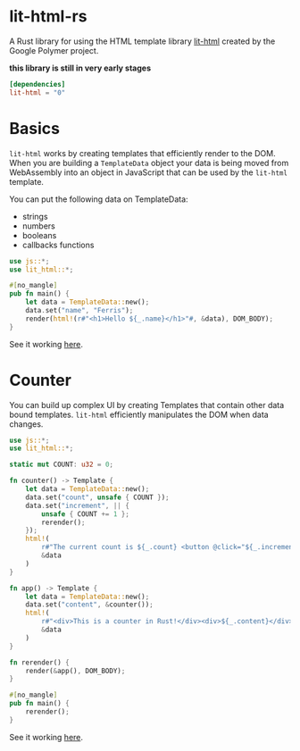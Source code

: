 # lit-html-rs

A Rust library for using the HTML template library [lit-html](https://lit-html.polymer-project.org/) created by the Google Polymer project.

**this library is still in very early stages**

```toml
[dependencies]
lit-html = "0"
```

# Basics

`lit-html` works by creating templates that efficiently render to the DOM.  When you are building a `TemplateData` object your data is being moved from WebAssembly into an object in JavaScript that can be used by the `lit-html` template.

You can put the following data on TemplateData:
* strings
* numbers
* booleans
* callbacks functions

```rust
use js::*;
use lit_html::*;

#[no_mangle]
pub fn main() {
    let data = TemplateData::new();
    data.set("name", "Ferris");
    render(html!(r#"<h1>Hello ${_.name}</h1>"#, &data), DOM_BODY);
}
```

See it working [here](https://richardanaya.github.io/lit-html-rs/examples/helloworld/).

# Counter

You can build up complex UI by creating Templates that contain other data bound templates. `lit-html` efficiently manipulates the DOM when data changes.

```rust
use js::*;
use lit_html::*;

static mut COUNT: u32 = 0;

fn counter() -> Template {
    let data = TemplateData::new();
    data.set("count", unsafe { COUNT });
    data.set("increment", || {
        unsafe { COUNT += 1 };
        rerender();
    });
    html!(
        r#"The current count is ${_.count} <button @click="${_.increment}">+</button>"#,
        &data
    )
}

fn app() -> Template {
    let data = TemplateData::new();
    data.set("content", &counter());
    html!(
        r#"<div>This is a counter in Rust!</div><div>${_.content}</div>"#,
        &data
    )
}

fn rerender() {
    render(&app(), DOM_BODY);
}

#[no_mangle]
pub fn main() {
    rerender();
}
```

See it working [here](https://richardanaya.github.io/lit-html-rs/examples/counter/).

